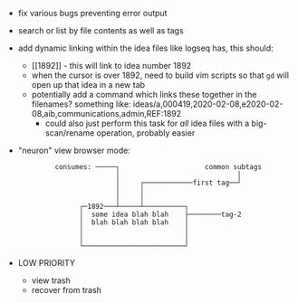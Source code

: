  
 - fix various bugs preventing error output
 - search or list by file contents as well as tags
 - add dynamic linking within the idea files like logseq has, this should:
    - [[1892]] - this will link to idea number 1892 
    - when the cursor is over 1892, need to build vim scripts so that `gd` will 
      open up that idea in a new tab
    - potentially add a command which links these together in the filenames?
      something like:
      ideas/a,000419,2020-02-08,e2020-02-08,aib,communications,admin,REF:1892
       - could also just perform this task for _all_ idea files with a
         big-scan/rename operation, probably easier
 - "neuron" view browser mode:

                consumes: ─────┐                     common subtags       
                               │                             │            
                               │     ┌────────────first tag──┘            
                               │     │                                    
                               │     │                                    
                      ┌─1892───┴─────┴──────────┐                             
                      │  some idea blah blah    ├────────tag-2
                      │  blah blah blah blah    │
                      │                         │                         
                      │                         │                         
                      └─────────────────────────┘                         
                                                                          
                                                                          
                                                                          
                                                                          
                                                                          
 - LOW PRIORITY                                                                          
   - view trash
   - recover from trash
                                                                          
                                                                          
                                                                          
                                                                          
                                                                          
                                                                          
                                                                          
                                                                          
